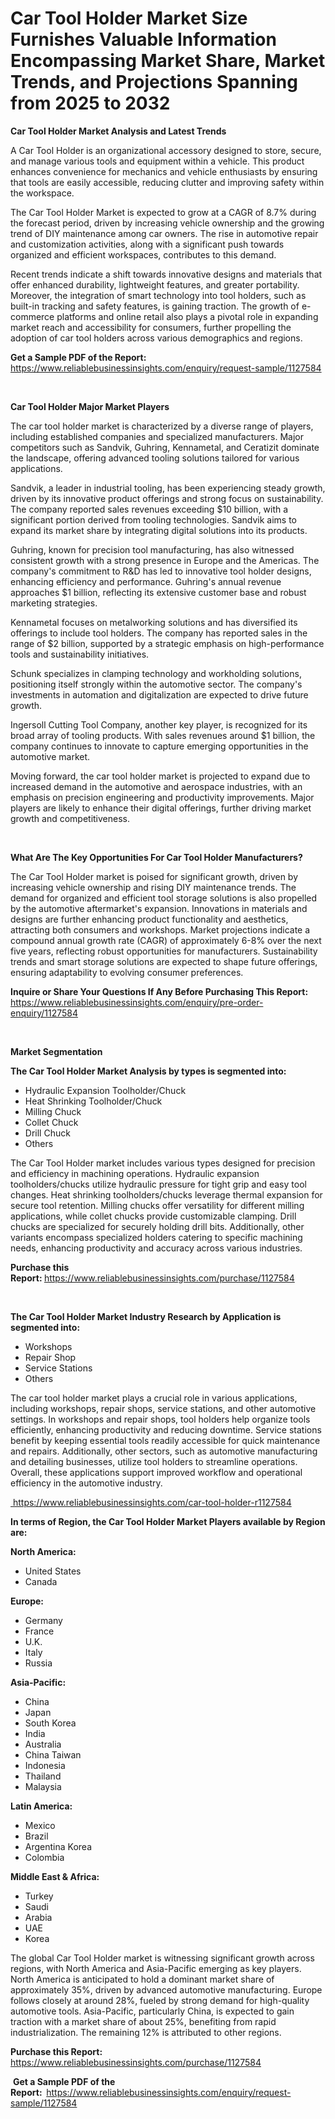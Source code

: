 <p><h1>Car Tool Holder Market Size Furnishes Valuable Information Encompassing Market Share, Market Trends, and Projections Spanning from 2025 to 2032</h1></p><p><strong>Car Tool Holder Market Analysis and Latest Trends</strong></p>
<p><p>A Car Tool Holder is an organizational accessory designed to store, secure, and manage various tools and equipment within a vehicle. This product enhances convenience for mechanics and vehicle enthusiasts by ensuring that tools are easily accessible, reducing clutter and improving safety within the workspace. </p><p>The Car Tool Holder Market is expected to grow at a CAGR of 8.7% during the forecast period, driven by increasing vehicle ownership and the growing trend of DIY maintenance among car owners. The rise in automotive repair and customization activities, along with a significant push towards organized and efficient workspaces, contributes to this demand. </p><p>Recent trends indicate a shift towards innovative designs and materials that offer enhanced durability, lightweight features, and greater portability. Moreover, the integration of smart technology into tool holders, such as built-in tracking and safety features, is gaining traction. The growth of e-commerce platforms and online retail also plays a pivotal role in expanding market reach and accessibility for consumers, further propelling the adoption of car tool holders across various demographics and regions.</p></p>
<p><strong>Get a Sample PDF of the Report:&nbsp;</strong> <a href="https://www.reliablebusinessinsights.com/enquiry/request-sample/1127584?utm_campaign=1847&utm_medium=2&utm_source=Github&utm_content=ia&utm_term=17042025&utm_id=car-tool-holder">https://www.reliablebusinessinsights.com/enquiry/request-sample/1127584</a></p>
<p>&nbsp;</p>
<p><strong>Car Tool Holder Major Market Players</strong></p>
<p><p>The car tool holder market is characterized by a diverse range of players, including established companies and specialized manufacturers. Major competitors such as Sandvik, Guhring, Kennametal, and Ceratizit dominate the landscape, offering advanced tooling solutions tailored for various applications.</p><p>Sandvik, a leader in industrial tooling, has been experiencing steady growth, driven by its innovative product offerings and strong focus on sustainability. The company reported sales revenues exceeding $10 billion, with a significant portion derived from tooling technologies. Sandvik aims to expand its market share by integrating digital solutions into its products.</p><p>Guhring, known for precision tool manufacturing, has also witnessed consistent growth with a strong presence in Europe and the Americas. The company's commitment to R&D has led to innovative tool holder designs, enhancing efficiency and performance. Guhring's annual revenue approaches $1 billion, reflecting its extensive customer base and robust marketing strategies.</p><p>Kennametal focuses on metalworking solutions and has diversified its offerings to include tool holders. The company has reported sales in the range of $2 billion, supported by a strategic emphasis on high-performance tools and sustainability initiatives.</p><p>Schunk specializes in clamping technology and workholding solutions, positioning itself strongly within the automotive sector. The company's investments in automation and digitalization are expected to drive future growth.</p><p>Ingersoll Cutting Tool Company, another key player, is recognized for its broad array of tooling products. With sales revenues around $1 billion, the company continues to innovate to capture emerging opportunities in the automotive market.</p><p>Moving forward, the car tool holder market is projected to expand due to increased demand in the automotive and aerospace industries, with an emphasis on precision engineering and productivity improvements. Major players are likely to enhance their digital offerings, further driving market growth and competitiveness.</p></p>
<p>&nbsp;</p>
<p><strong>What Are The Key Opportunities For Car Tool Holder Manufacturers?</strong></p>
<p><p>The Car Tool Holder market is poised for significant growth, driven by increasing vehicle ownership and rising DIY maintenance trends. The demand for organized and efficient tool storage solutions is also propelled by the automotive aftermarket's expansion. Innovations in materials and designs are further enhancing product functionality and aesthetics, attracting both consumers and workshops. Market projections indicate a compound annual growth rate (CAGR) of approximately 6-8% over the next five years, reflecting robust opportunities for manufacturers. Sustainability trends and smart storage solutions are expected to shape future offerings, ensuring adaptability to evolving consumer preferences.</p></p>
<p><strong>Inquire or Share Your Questions If Any Before Purchasing This Report:</strong> <a href="https://www.reliablebusinessinsights.com/enquiry/pre-order-enquiry/1127584?utm_campaign=1847&utm_medium=2&utm_source=Github&utm_content=ia&utm_term=17042025&utm_id=car-tool-holder">https://www.reliablebusinessinsights.com/enquiry/pre-order-enquiry/1127584</a></p>
<p>&nbsp;</p>
<p><strong>Market Segmentation</strong></p>
<p><strong>The Car Tool Holder Market Analysis by types is segmented into:</strong></p>
<p><ul><li>Hydraulic Expansion Toolholder/Chuck</li><li>Heat Shrinking Toolholder/Chuck</li><li>Milling Chuck</li><li>Collet Chuck</li><li>Drill Chuck</li><li>Others</li></ul></p>
<p><p>The Car Tool Holder market includes various types designed for precision and efficiency in machining operations. Hydraulic expansion toolholders/chucks utilize hydraulic pressure for tight grip and easy tool changes. Heat shrinking toolholders/chucks leverage thermal expansion for secure tool retention. Milling chucks offer versatility for different milling applications, while collet chucks provide customizable clamping. Drill chucks are specialized for securely holding drill bits. Additionally, other variants encompass specialized holders catering to specific machining needs, enhancing productivity and accuracy across various industries.</p></p>
<p><strong>Purchase this Report:&nbsp;</strong><a href="https://www.reliablebusinessinsights.com/purchase/1127584?utm_campaign=1847&utm_medium=2&utm_source=Github&utm_content=ia&utm_term=17042025&utm_id=car-tool-holder">https://www.reliablebusinessinsights.com/purchase/1127584</a></p>
<p>&nbsp;</p>
<p><strong>The Car Tool Holder Market Industry Research by Application is segmented into:</strong></p>
<p><ul><li>Workshops</li><li>Repair Shop</li><li>Service Stations</li><li>Others</li></ul></p>
<p><p>The car tool holder market plays a crucial role in various applications, including workshops, repair shops, service stations, and other automotive settings. In workshops and repair shops, tool holders help organize tools efficiently, enhancing productivity and reducing downtime. Service stations benefit by keeping essential tools readily accessible for quick maintenance and repairs. Additionally, other sectors, such as automotive manufacturing and detailing businesses, utilize tool holders to streamline operations. Overall, these applications support improved workflow and operational efficiency in the automotive industry.</p></p>
<p><a href="https://www.reliablebusinessinsights.com/car-tool-holder-r1127584?utm_campaign=1847&utm_medium=2&utm_source=Github&utm_content=ia&utm_term=17042025&utm_id=car-tool-holder">&nbsp;https://www.reliablebusinessinsights.com/car-tool-holder-r1127584</a></p>
<p><strong>In terms of Region, the Car Tool Holder Market Players available by Region are:</strong></p>
<p>
    <p> <strong> North America: </strong>
        <ul>
            <li>United States</li>
            <li>Canada</li>
        </ul>
        </p> 
    <p> <strong> Europe: </strong>
        <ul>
            <li>Germany</li>
            <li>France</li>
            <li>U.K.</li>
            <li>Italy</li>
            <li>Russia</li>
        </ul>
        </p> 
    <p> <strong> Asia-Pacific: </strong>
        <ul>
            <li>China</li>
            <li>Japan</li>
            <li>South Korea</li>
            <li>India</li>
            <li>Australia</li>
            <li>China Taiwan</li>
            <li>Indonesia</li>
            <li>Thailand</li>
            <li>Malaysia</li>
        </ul>
        </p> 
    <p> <strong> Latin America: </strong>
        <ul>
            <li>Mexico</li>
            <li>Brazil</li>
            <li>Argentina Korea</li>
            <li>Colombia</li>
        </ul>
        </p> 
    <p> <strong> Middle East & Africa: </strong>
        <ul>
            <li>Turkey</li>
            <li>Saudi</li>
            <li>Arabia</li>
            <li>UAE</li>
            <li>Korea</li>
        </ul>
    </p>
    </p>
<p><p>The global Car Tool Holder market is witnessing significant growth across regions, with North America and Asia-Pacific emerging as key players. North America is anticipated to hold a dominant market share of approximately 35%, driven by advanced automotive manufacturing. Europe follows closely at around 28%, fueled by strong demand for high-quality automotive tools. Asia-Pacific, particularly China, is expected to gain traction with a market share of about 25%, benefiting from rapid industrialization. The remaining 12% is attributed to other regions.</p></p>
<p><strong>Purchase this Report: </strong><a href="https://www.reliablebusinessinsights.com/purchase/1127584?utm_campaign=1847&utm_medium=2&utm_source=Github&utm_content=ia&utm_term=17042025&utm_id=car-tool-holder">https://www.reliablebusinessinsights.com/purchase/1127584</a></p>
<p>&nbsp;<strong>Get a Sample PDF of the Report:&nbsp;&nbsp;</strong><a href="https://www.reliablebusinessinsights.com/enquiry/request-sample/1127584?utm_campaign=1847&utm_medium=2&utm_source=Github&utm_content=ia&utm_term=17042025&utm_id=car-tool-holder">https://www.reliablebusinessinsights.com/enquiry/request-sample/1127584</a></p>
<p><strong></strong></p>
<p><p></p><p></p><p></p></p>